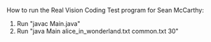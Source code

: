 How to run the Real Vision Coding Test program for Sean McCarthy:

1. Run "javac Main.java"
2. Run "java Main alice_in_wonderland.txt common.txt 30"


